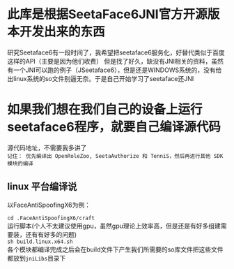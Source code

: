 #  **此库是根据SeetaFace6JNI官方开源版本开发出来的东西**
研究Seetaface6有一段时间了，我希望把seetaface6服务化，好替代类似于百度这样的API（主要是因为他们收费）
但是找了好久，缺没有JNI相关的资料，虽然有一个JNI可以跑的例子（JSeetaface6），但是还是WINDOWS系统的，没有给出linux系统的so文件别逼无奈。于是自己开始学习了seetaface还JNI

# 如果我们想在我们自己的设备上运行seetaface6程序，就要自己编译源代码
源代码地址，不需要我多讲了<br/>
`` 记住： 优先编译出 OpenRoleZoo, SeetaAuthorize 和 TenniS，然后再进行其他 SDK 模块的编译 ``
## linux 平台编译说
以FaceAntiSpoofingX6为例：

```cd .FaceAntiSpoofingX6/craft```
<br/>运行脚本(个人不太建议使用gpu，虽然gpu理论上效率高，但是还是有好多组建需要装，还有有好多的问题)<br/>
```sh build.linux.x64.sh```
<br/>
各个模块都编译完成之后会在build文件下产生我们所需要的so库文件把这些文件都放到```jniLibs```目录下

